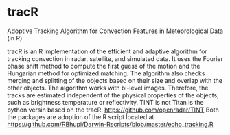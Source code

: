 # tracR
Adoptive Tracking Algorithm for Convection Features in Meteorological Data (in R)

tracR is an R implementation of the efficient and adaptive algorithm for tracking convection in radar, satellite, and simulated data. It uses the Fourier phase shift method to compute the first guess of the motion and the Hungarian method for optimized matching. The algorithm also checks merging and splitting of the objects based on their size and overlap with the other objects. The algorithm works with bi-level images. Therefore,  the tracks are estimated independent of the physical properties of the objects, such as brightness temperature or reflectivity. TINT is not Titan is the python versin based on the tracR.
https://github.com/openradar/TINT
Both the packages are adoption of the R script located at https://github.com/RBhupi/Darwin-Rscripts/blob/master/echo_tracking.R

